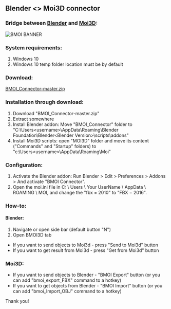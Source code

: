 ## Blender <> Moi3D connector

### Bridge between [Blender](https://www.blender.org/download/) and [Moi3D](http://moi3d.com/):
![BMOI BANNER](https://i.imgur.com/sjLP3k8.jpg)

### System requirements:
1. Windows 10
2. Windows 10 temp folder location must be by default

### Download:
[BMOI_Connector-master.zip](https://github.com/TitusLVR/BMOI_Connector/archive/master.zip)

### Installation through download:
1. Download "BMOI_Connector-master.zip"
2. Extract somewhere
3. Install Blender addon: Move  "BMOI_Connector" folder to "C:\Users\<username>\AppData\Roaming\Blender Foundation\Blender\<Blender Version>\scripts\addons"
4. Install Moi3D scripts: open "MOI3D" folder and move its content ("Commands" and "Startup" folders) to "c:\Users\<username>\AppData\Roaming\Moi\"


### Configuration:
1. Activate the Blender addon: Run Blender > Edit > Preferences > Addons > And activate "BMOI Connector".
2. Open the moi.ini file in C: \ Users \ Your UserName \ AppData \ ROAMING \ MOI, and change the "fbx = 2010" to "FBX = 2016".


### How-to:
#### Blender:
1. Navigate or open side bar (default button "N")
2. Open BMOI3D tab
* If you want to send objects to Moi3d  - press "Send to Moi3d" button
* If you want to get result from Moi3d  - press "Get from Moi3d" button



### Moi3D:
* If you want to send objects to Blender - "BMOI Export" button (or you can add "bmoi_export_FBX" command to a hotkey)
* If you want to get objects from Blender - "BMOI Import" button (or you can add "bmoi_Import_OBJ" command to a hotkey)

Thank you!
 
